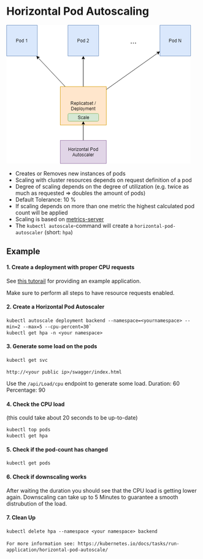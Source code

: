 # Horizontal Pod Autoscaling

![Horizontal Pod Autoscaler](pod-autoscaling.png)

* Creates or Removes new instances of pods
* Scaling with cluster resources depends on request definition of a pod
* Degree of scaling depends on the degree of utilization (e.g. twice as much as requested => doubles the amount of pods)
* Default Tolerance: 10 %
* If scaling depends on more than one metric the highest calculated pod count will be applied
* Scaling is based on [metrics-server](https://github.com/kubernetes-incubator/metrics-server)
* The `kubectl autoscale`-command will create a `horizontal-pod-autoscaler` (short: `hpa`)


## Example

#### 1. Create a deployment with proper CPU requests

See [this tutorail](../helm/helm-example-application.md) for providing an example application.

Make sure to perform all steps to have resource requests enabled.

#### 2. Create a Horizontal Pod Autoscaler

```
kubectl autoscale deployment backend --namespace=<yournamespace> --min=2 --max=5 --cpu-percent=30`
kubectl get hpa -n <your namespace>
```

#### 3. Generate some load on the pods

```
kubectl get svc
```

`http://<your public ip>/swagger/index.html`

Use the `/api/Load/cpu` endpoint to generate some load.
Duration: 60
Percentage: 90

#### 4. Check the CPU load

(this could take about 20 seconds to be up-to-date)

```
kubectl top pods
kubectl get hpa
```

#### 5. Check if the pod-count has changed

```
kubectl get pods
```

#### 6. Check if downscaling works

After waiting the duration you should see that the CPU load is getting lower again.
Downscaling can take up to 5 Minutes to guarantee a smooth distrubution of the load.

#### 7. Clean Up

```
kubectl delete hpa --namespace <your namespace> backend

For more information see: https://kubernetes.io/docs/tasks/run-application/horizontal-pod-autoscale/
